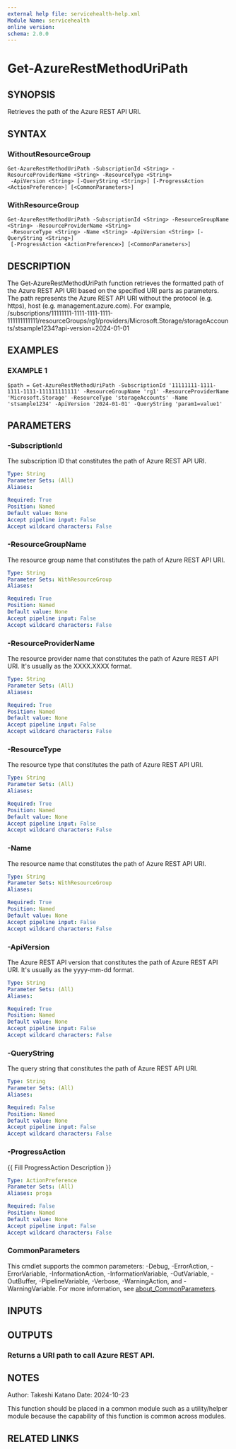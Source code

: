 ```yaml
---
external help file: servicehealth-help.xml
Module Name: servicehealth
online version:
schema: 2.0.0
---
```


# Get-AzureRestMethodUriPath

## SYNOPSIS
Retrieves the path of the Azure REST API URI.

## SYNTAX

### WithoutResourceGroup
```
Get-AzureRestMethodUriPath -SubscriptionId <String> -ResourceProviderName <String> -ResourceType <String>
 -ApiVersion <String> [-QueryString <String>] [-ProgressAction <ActionPreference>] [<CommonParameters>]
```

### WithResourceGroup
```
Get-AzureRestMethodUriPath -SubscriptionId <String> -ResourceGroupName <String> -ResourceProviderName <String>
 -ResourceType <String> -Name <String> -ApiVersion <String> [-QueryString <String>]
 [-ProgressAction <ActionPreference>] [<CommonParameters>]
```

## DESCRIPTION
The Get-AzureRestMethodUriPath function retrieves the formatted path of the Azure REST API URI based on the specified URI parts as parameters.
The path represents the Azure REST API URI without the protocol (e.g.
https), host (e.g.
management.azure.com).
For example,
/subscriptions/11111111-1111-1111-1111-111111111111/resourceGroups/rg1/providers/Microsoft.Storage/storageAccounts/stsample1234?api-version=2024-01-01

## EXAMPLES

### EXAMPLE 1
```
$path = Get-AzureRestMethodUriPath -SubscriptionId '11111111-1111-1111-1111-111111111111' -ResourceGroupName 'rg1' -ResourceProviderName 'Microsoft.Storage' -ResourceType 'storageAccounts' -Name 'stsample1234' -ApiVersion '2024-01-01' -QueryString 'param1=value1'
```

## PARAMETERS

### -SubscriptionId
The subscription ID that constitutes the path of Azure REST API URI.

```yaml
Type: String
Parameter Sets: (All)
Aliases:

Required: True
Position: Named
Default value: None
Accept pipeline input: False
Accept wildcard characters: False
```

### -ResourceGroupName
The resource group name that constitutes the path of Azure REST API URI.

```yaml
Type: String
Parameter Sets: WithResourceGroup
Aliases:

Required: True
Position: Named
Default value: None
Accept pipeline input: False
Accept wildcard characters: False
```

### -ResourceProviderName
The resource provider name that constitutes the path of Azure REST API URI.
It's usually as the XXXX.XXXX format.

```yaml
Type: String
Parameter Sets: (All)
Aliases:

Required: True
Position: Named
Default value: None
Accept pipeline input: False
Accept wildcard characters: False
```

### -ResourceType
The resource type that constitutes the path of Azure REST API URI.

```yaml
Type: String
Parameter Sets: (All)
Aliases:

Required: True
Position: Named
Default value: None
Accept pipeline input: False
Accept wildcard characters: False
```

### -Name
The resource name that constitutes the path of Azure REST API URI.

```yaml
Type: String
Parameter Sets: WithResourceGroup
Aliases:

Required: True
Position: Named
Default value: None
Accept pipeline input: False
Accept wildcard characters: False
```

### -ApiVersion
The Azure REST API version that constitutes the path of Azure REST API URI.
It's usually as the yyyy-mm-dd format.

```yaml
Type: String
Parameter Sets: (All)
Aliases:

Required: True
Position: Named
Default value: None
Accept pipeline input: False
Accept wildcard characters: False
```

### -QueryString
The query string that constitutes the path of Azure REST API URI.

```yaml
Type: String
Parameter Sets: (All)
Aliases:

Required: False
Position: Named
Default value: None
Accept pipeline input: False
Accept wildcard characters: False
```

### -ProgressAction
{{ Fill ProgressAction Description }}

```yaml
Type: ActionPreference
Parameter Sets: (All)
Aliases: proga

Required: False
Position: Named
Default value: None
Accept pipeline input: False
Accept wildcard characters: False
```

### CommonParameters
This cmdlet supports the common parameters: -Debug, -ErrorAction, -ErrorVariable, -InformationAction, -InformationVariable, -OutVariable, -OutBuffer, -PipelineVariable, -Verbose, -WarningAction, and -WarningVariable. For more information, see [about_CommonParameters](http://go.microsoft.com/fwlink/?LinkID=113216).

## INPUTS

## OUTPUTS

### Returns a URI path to call Azure REST API.
## NOTES
Author: Takeshi Katano
Date: 2024-10-23

This function should be placed in a common module such as a utility/helper module because the capability of this function is common across modules.

## RELATED LINKS
